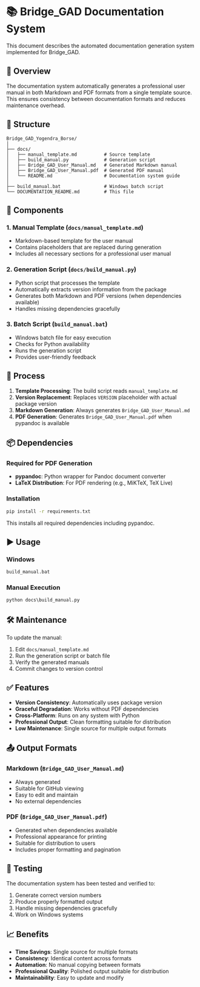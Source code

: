 # 📚 Bridge_GAD Documentation System

This document describes the automated documentation generation system implemented for Bridge_GAD.

## 🎯 Overview

The documentation system automatically generates a professional user manual in both Markdown and PDF formats from a single template source. This ensures consistency between documentation formats and reduces maintenance overhead.

## 📁 Structure

```
Bridge_GAD_Yogendra_Borse/
│
├── docs/
│   ├── manual_template.md          # Source template
│   ├── build_manual.py             # Generation script
│   ├── Bridge_GAD_User_Manual.md   # Generated Markdown manual
│   ├── Bridge_GAD_User_Manual.pdf  # Generated PDF manual
│   └── README.md                   # Documentation system guide
│
├── build_manual.bat                # Windows batch script
└── DOCUMENTATION_README.md         # This file
```

## 🧩 Components

### 1. Manual Template (`docs/manual_template.md`)
- Markdown-based template for the user manual
- Contains placeholders that are replaced during generation
- Includes all necessary sections for a professional user manual

### 2. Generation Script (`docs/build_manual.py`)
- Python script that processes the template
- Automatically extracts version information from the package
- Generates both Markdown and PDF versions (when dependencies available)
- Handles missing dependencies gracefully

### 3. Batch Script (`build_manual.bat`)
- Windows batch file for easy execution
- Checks for Python availability
- Runs the generation script
- Provides user-friendly feedback

## 🔄 Process

1. **Template Processing**: The build script reads `manual_template.md`
2. **Version Replacement**: Replaces `VERSION` placeholder with actual package version
3. **Markdown Generation**: Always generates `Bridge_GAD_User_Manual.md`
4. **PDF Generation**: Generates `Bridge_GAD_User_Manual.pdf` when pypandoc is available

## 📦 Dependencies

### Required for PDF Generation
- **pypandoc**: Python wrapper for Pandoc document converter
- **LaTeX Distribution**: For PDF rendering (e.g., MiKTeX, TeX Live)

### Installation
```bash
pip install -r requirements.txt
```

This installs all required dependencies including pypandoc.

## ▶️ Usage

### Windows
```cmd
build_manual.bat
```

### Manual Execution
```cmd
python docs\build_manual.py
```

## 🛠️ Maintenance

To update the manual:

1. Edit `docs/manual_template.md`
2. Run the generation script or batch file
3. Verify the generated manuals
4. Commit changes to version control

## ✅ Features

- **Version Consistency**: Automatically uses package version
- **Graceful Degradation**: Works without PDF dependencies
- **Cross-Platform**: Runs on any system with Python
- **Professional Output**: Clean formatting suitable for distribution
- **Low Maintenance**: Single source for multiple output formats

## 📤 Output Formats

### Markdown (`Bridge_GAD_User_Manual.md`)
- Always generated
- Suitable for GitHub viewing
- Easy to edit and maintain
- No external dependencies

### PDF (`Bridge_GAD_User_Manual.pdf`)
- Generated when dependencies available
- Professional appearance for printing
- Suitable for distribution to users
- Includes proper formatting and pagination

## 🧪 Testing

The documentation system has been tested and verified to:

1. Generate correct version numbers
2. Produce properly formatted output
3. Handle missing dependencies gracefully
4. Work on Windows systems

## 📈 Benefits

- **Time Savings**: Single source for multiple formats
- **Consistency**: Identical content across formats
- **Automation**: No manual copying between formats
- **Professional Quality**: Polished output suitable for distribution
- **Maintainability**: Easy to update and modify